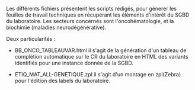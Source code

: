
Les différents fichiers présentent les scripts rédigés, pour génerer les feuilles de travail techniques en récupérant les éléments d'intérêt du SGBD du laboratoire. 
Les secteurs concernés sont l'oncohématologie, et la biochimie (maladies neurodégénérative).

Deux particularités : 
- BB_ONCO_TABLEAUVAR.html il s'agit de la génération d'un tableau de complétion automatique sur le CR du laboratoire en  HTML des variants identifiés 
pour une instance donnée de la SGBD.

- ETIQ_MAT_ALL-GENETIQUE.zpl il s'agit d'un montage en zpl(Zebra) pour l'édition des labels du laboratoire.
  

